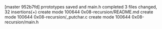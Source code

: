 [master 952b7fd] prrototypes saved and main.h completed
 3 files changed, 32 insertions(+)
 create mode 100644 0x08-recursion/README.md
 create mode 100644 0x08-recursion/_putchar.c
 create mode 100644 0x08-recursion/main.h
